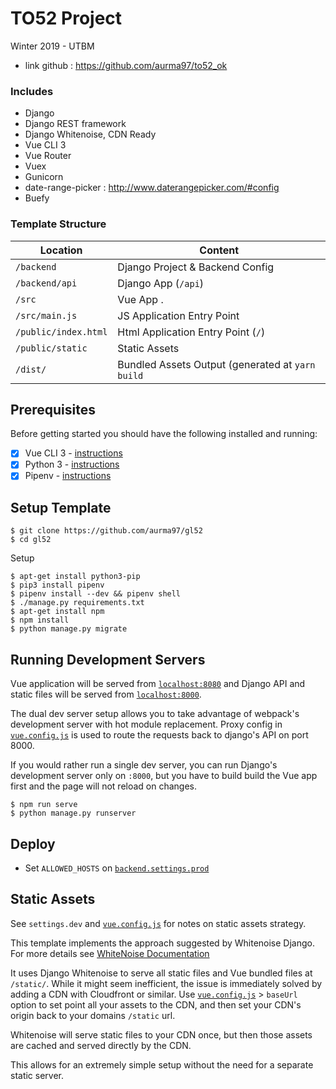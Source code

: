 # TO52 Project

Winter 2019 - UTBM

* link github : https://github.com/aurma97/to52_ok


### Includes

* Django
* Django REST framework
* Django Whitenoise, CDN Ready
* Vue CLI 3
* Vue Router
* Vuex
* Gunicorn
* date-range-picker : http://www.daterangepicker.com/#config
* Buefy

### Template Structure


| Location             |  Content                                   |
|----------------------|--------------------------------------------|
| `/backend`           | Django Project & Backend Config            |
| `/backend/api`       | Django App (`/api`)                        |
| `/src`               | Vue App .                                  |
| `/src/main.js`       | JS Application Entry Point                 |
| `/public/index.html` | Html Application Entry Point (`/`)         |
| `/public/static`     | Static Assets                              |
| `/dist/`             | Bundled Assets Output (generated at `yarn build` |

## Prerequisites

Before getting started you should have the following installed and running:

- [X] Vue CLI 3 - [instructions](https://cli.vuejs.org/guide/installation.html)
- [X] Python 3 - [instructions](https://wiki.python.org/moin/BeginnersGuide)
- [X] Pipenv - [instructions](https://pipenv.readthedocs.io/en/latest/install/#installing-pipenv)

## Setup Template

```
$ git clone https://github.com/aurma97/gl52
$ cd gl52
```

Setup
```
$ apt-get install python3-pip
$ pip3 install pipenv
$ pipenv install --dev && pipenv shell
$ ./manage.py requirements.txt
$ apt-get install npm
$ npm install
$ python manage.py migrate
```

## Running Development Servers

Vue application will be served from [`localhost:8080`](http://localhost:8080/) and Django API
and static files will be served from [`localhost:8000`](http://localhost:8000/).

The dual dev server setup allows you to take advantage of
webpack's development server with hot module replacement.
Proxy config in [`vue.config.js`](/vue.config.js) is used to route the requests
back to django's API on port 8000.

If you would rather run a single dev server, you can run Django's
development server only on `:8000`, but you have to build build the Vue app first
and the page will not reload on changes.

```
$ npm run serve
$ python manage.py runserver
```


## Deploy

* Set `ALLOWED_HOSTS` on [`backend.settings.prod`](/backend/settings/prod.py)


## Static Assets

See `settings.dev` and [`vue.config.js`](/vue.config.js) for notes on static assets strategy.

This template implements the approach suggested by Whitenoise Django.
For more details see [WhiteNoise Documentation](http://whitenoise.evans.io/en/stable/django.html)

It uses Django Whitenoise to serve all static files and Vue bundled files at `/static/`.
While it might seem inefficient, the issue is immediately solved by adding a CDN
with Cloudfront or similar.
Use [`vue.config.js`](/vue.config.js) > `baseUrl` option to set point all your assets to the CDN,
and then set your CDN's origin back to your domains `/static` url.

Whitenoise will serve static files to your CDN once, but then those assets are cached
and served directly by the CDN.

This allows for an extremely simple setup without the need for a separate static server.
